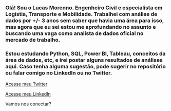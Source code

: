 ### Olá! Sou o Lucas Morenno. Engenheiro Civil e especialista em Logístia, Transporte e Mobilidade. Trabalhei com análise de dados por +/- 3 anos sem saber que havia uma área para isso, mas agora que eu sei estou me aprofundando no assunto e buscando uma vaga como analista de dados oficial no mercado de trabalho.

### Estou estudando Python, SQL, Power BI, Tableau, conceitos da área de dados, etc, e irei postar alguns resultados de análises aqui. Caso tenha alguma sugestão, pode sugerir no repositório ou falar comigo no LinkedIn ou no Twitter.

[Acesse meu Twitter](https://twitter.com/MorennoLucas)

[Acesse meu LinkedIn](https://www.linkedin.com/in/lucas-morenno/)

Vamos nos conectar? 
